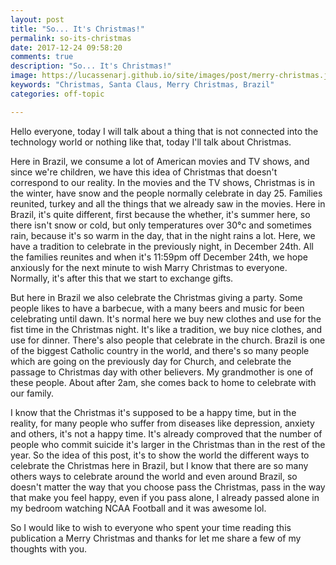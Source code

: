 ```yaml
---
layout: post
title: "So... It's Christmas!"
permalink: so-its-christmas
date: 2017-12-24 09:58:20
comments: true
description: "So... It's Christmas!"
image: https://lucassenarj.github.io/site/images/post/merry-christmas.jpeg
keywords: "Christmas, Santa Claus, Merry Christmas, Brazil"
categories: off-topic

---
```


Hello everyone, today I will talk about a thing that is not connected into the technology world or nothing like that, today I'll talk about Christmas.

Here in Brazil, we consume a lot of American movies and TV shows, and since we're children, we have this idea of Christmas that doesn't correspond to our reality. In the movies and the TV shows, Christmas is in the winter, have snow and the people normally celebrate in day 25. Families reunited, turkey and all the things that we already saw in the movies. Here in Brazil, it's quite different, first because the whether, it's summer here, so there isn't snow or cold, but only temperatures over 30°c and sometimes rain, because it's so warm in the day, that in the night rains a lot. Here, we have a tradition to celebrate in the previously night, in December 24th. All the families reunites and when it's 11:59pm off December 24th, we hope anxiously for the next minute to wish Marry Christmas to everyone. Normally, it's after this that we start to exchange gifts.

But here in Brazil we also celebrate the Christmas giving a party. Some people likes to have a barbecue, with a many beers and music for been celebrating until dawn. It's normal here we buy new clothes and use for the fist time in the Christmas night. It's like a tradition, we buy nice clothes, and use for dinner. There's also people that celebrate in the church. Brazil is one of the biggest Catholic country in the world, and there's so many people which are going on the previously day for Church, and celebrate the passage to Christmas day with other believers. My grandmother is one of these people. About after 2am, she comes back to home to celebrate with our family.

I know that the Christmas it's supposed to be a happy time, but in the reality, for many people who suffer from diseases like depression, anxiety and others, it's not a happy time. It's already comproved that the number of people who commit suicide it's larger in the Christmas than in the rest of the year. So the idea of this post, it's to show the world the different ways to celebrate the Christmas here in Brazil, but I know that there are so many others ways to celebrate around the world and even around Brazil, so doesn't matter the way that you choose pass the Christmas, pass in the way that make you feel happy, even if you pass alone, I already passed alone in my bedroom watching NCAA Football and it was awesome lol.

So I would like to wish to everyone who spent your time reading this publication a Merry Christmas and thanks for let me share a few of my thoughts with you.